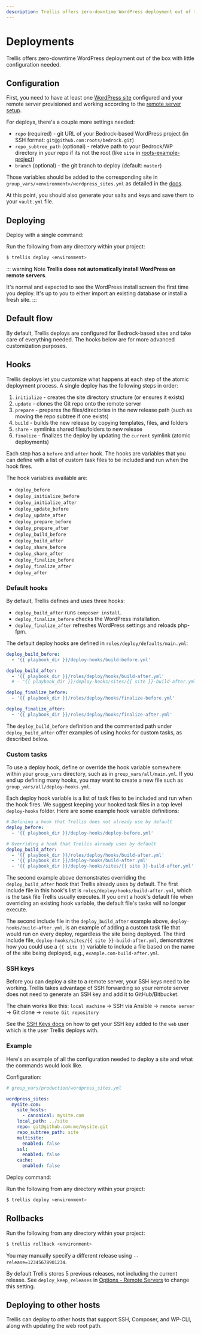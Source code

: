 ```yaml
---
description: Trellis offers zero-downtime WordPress deployment out of the box with little configuration needed. Hooks let you customize what happens at each step of the atomic deploy process.
---
```


# Deployments

Trellis offers zero-downtime WordPress deployment out of the box with little configuration needed.

## Configuration

First, you need to have at least one [WordPress site](wordpress-sites.md) configured and your remote server provisioned and working according to the [remote server setup](remote-server-setup.md).

For deploys, there's a couple more settings needed:

- `repo` (required) - git URL of your Bedrock-based WordPress project (in SSH format: `git@github.com:roots/bedrock.git`)
- `repo_subtree_path` (optional) - relative path to your Bedrock/WP directory in your repo if its not the root (like `site` in [roots-example-project](https://github.com/roots/roots-example-project.com))
- `branch` (optional) - the git branch to deploy (default: `master`)

Those variables should be added to the corresponding site in `group_vars/<environment>/wordpress_sites.yml` as detailed in the [docs](wordpress-sites.md).

At this point, you should also generate your salts and keys and save them to your `vault.yml` file.

## Deploying

Deploy with a single command:

Run the following from any directory within your project:

```bash
$ trellis deploy <environment>
```

::: warning Note
**Trellis does not automatically install WordPress on remote servers**.

It's normal and expected to see the WordPress install screen the first time you deploy. It's up to you to either import an existing database or install a fresh site.
:::

## Default flow

By default, Trellis deploys are configured for Bedrock-based sites and take care of everything needed. The hooks below are for more advanced customization purposes.

## Hooks

Trellis deploys let you customize what happens at each step of the atomic deployment process. A single deploy has the following steps in order:

1. `initialize` - creates the site directory structure (or ensures it exists)
2. `update` - clones the Git repo onto the remote server
3. `prepare` - prepares the files/directories in the new release path (such as moving the repo subtree if one exists)
4. `build` - builds the new release by copying templates, files, and folders
5. `share` - symlinks shared files/folders to new release
6. `finalize` - finalizes the deploy by updating the `current` symlink (atomic deployments)

Each step has a `before` and `after` hook. The hooks are variables that you can define with a list of custom task files to be included and run when the hook fires.

The hook variables available are:

- `deploy_before`
- `deploy_initialize_before`
- `deploy_initialize_after`
- `deploy_update_before`
- `deploy_update_after`
- `deploy_prepare_before`
- `deploy_prepare_after`
- `deploy_build_before`
- `deploy_build_after`
- `deploy_share_before`
- `deploy_share_after`
- `deploy_finalize_before`
- `deploy_finalize_after`
- `deploy_after`

### Default hooks

By default, Trellis defines and uses three hooks:

- `deploy_build_after` runs `composer install`.
- `deploy_finalize_before` checks the WordPress installation.
- `deploy_finalize_after` refreshes WordPress settings and reloads php-fpm.

The default deploy hooks are defined in `roles/deploy/defaults/main.yml`:

```yaml
deploy_build_before:
  - '{{ playbook_dir }}/deploy-hooks/build-before.yml'

deploy_build_after:
  - '{{ playbook_dir }}/roles/deploy/hooks/build-after.yml'
  # - "{{ playbook_dir }}/deploy-hooks/sites/{{ site }}-build-after.yml"

deploy_finalize_before:
  - '{{ playbook_dir }}/roles/deploy/hooks/finalize-before.yml'

deploy_finalize_after:
  - '{{ playbook_dir }}/roles/deploy/hooks/finalize-after.yml'
```

The `deploy_build_before` definition and the commented path under `deploy_build_after` offer examples of using hooks for custom tasks, as described below.

### Custom tasks

To use a deploy hook, define or override the hook variable somewhere within your `group_vars` directory, such as in `group_vars/all/main.yml`. If you end up defining many hooks, you may want to create a new file such as `group_vars/all/deploy-hooks.yml`.

Each deploy hook variable is a list of task files to be included and run when the hook fires. We suggest keeping your hooked task files in a top level `deploy-hooks` folder. Here are some example hook variable definitions:

```yaml
# Defining a hook that Trellis does not already use by default
deploy_before:
  - '{{ playbook_dir }}/deploy-hooks/deploy-before.yml'

# Overriding a hook that Trellis already uses by default
deploy_build_after:
  - '{{ playbook_dir }}/roles/deploy/hooks/build-after.yml'
  - '{{ playbook_dir }}/deploy-hooks/build-after.yml'
  - '{{ playbook_dir }}/deploy-hooks/sites/{{ site }}-build-after.yml'
```

The second example above demonstrates overriding the `deploy_build_after` hook that Trellis already uses by default. The first include file in this hook's list is `roles/deploy/hooks/build-after.yml`, which is the task file Trellis usually executes. If you omit a hook's default file when overriding an existing hook variable, the default file's tasks will no longer execute.

The second include file in the `deploy_build_after` example above, `deploy-hooks/build-after.yml`, is an example of adding a custom task file that would run on every deploy, regardless the site being deployed. The third include file, <code>deploy-hooks/sites/{{ site }}-build-after.yml</code>, demonstrates how you could use a `{{ site }}` variable to include a file based on the name of the site being deployed, e.g., `example.com-build-after.yml`.

### SSH keys

Before you can deploy a site to a remote server, your SSH keys need to be working. Trellis takes advantage of SSH forwarding so your remote server does not need to generate an SSH key and add it to GitHub/Bitbucket.

The chain works like this: `local machine` -&gt; SSH via Ansible -&gt; `remote server` -&gt; Git clone -&gt; `remote Git repository`

See the [SSH Keys docs](ssh-keys.md) on how to get your SSH key added to the `web` user which is the user Trellis deploys with.

### Example

Here's an example of all the configuration needed to deploy a site and what the commands would look like.

Configuration:

```yaml
# group_vars/production/wordpress_sites.yml

wordpress_sites:
  mysite.com:
    site_hosts:
      - canonical: mysite.com
    local_path: ../site
    repo: git@github.com:me/mysite.git
    repo_subtree_path: site
    multisite:
      enabled: false
    ssl:
      enabled: false
    cache:
      enabled: false
```

Deploy command:

Run the following from any directory within your project:

```bash
$ trellis deploy <environment>
```

## Rollbacks


Run the following from any directory within your project:

```bash
$ trellis rollback <environment>
```

You may manually specify a different release using `--release=12345678901234`.

By default Trellis stores 5 previous releases, not including the current release. See `deploy_keep_releases` in [Options - Remote Servers](wordpress-sites.md) to change this setting.

## Deploying to other hosts

Trellis can deploy to other hosts that support SSH, Composer, and WP-CLI, along with updating the web root path.
